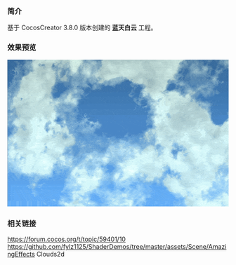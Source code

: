 ### 简介
基于 CocosCreator 3.8.0 版本创建的 **蓝天白云** 工程。

### 效果预览
![image](../../../gif/202207/2022072301.gif)

### 相关链接
https://forum.cocos.org/t/topic/59401/10        
https://github.com/fylz1125/ShaderDemos/tree/master/assets/Scene/AmazingEffects Clouds2d